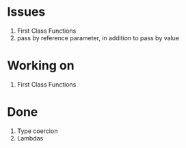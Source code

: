 # Issues

1. First Class Functions
2. pass by reference parameter, in addition to pass by value

# Working on

1. First Class Functions

# Done

1. Type coercion
2. Lambdas